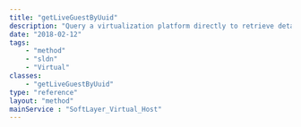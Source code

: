```yaml
---
title: "getLiveGuestByUuid"
description: "Query a virtualization platform directly to retrieve details regarding a guest. "
date: "2018-02-12"
tags:
    - "method"
    - "sldn"
    - "Virtual"
classes:
    - "getLiveGuestByUuid"
type: "reference"
layout: "method"
mainService : "SoftLayer_Virtual_Host"
---
```

